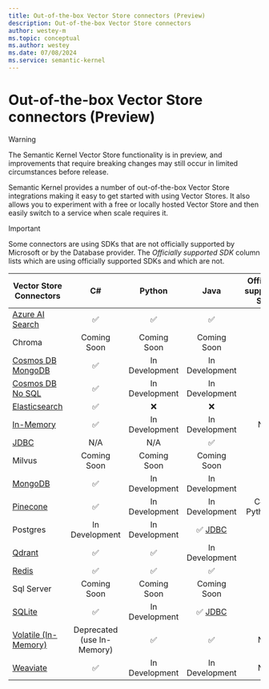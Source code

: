 ```yaml
---
title: Out-of-the-box Vector Store connectors (Preview)
description: Out-of-the-box Vector Store connectors
author: westey-m
ms.topic: conceptual
ms.author: westey
ms.date: 07/08/2024
ms.service: semantic-kernel
---
```

# Out-of-the-box Vector Store connectors (Preview)

> [!WARNING]
> The Semantic Kernel Vector Store functionality is in preview, and improvements that require breaking changes may still occur in limited circumstances before release.

Semantic Kernel provides a number of out-of-the-box Vector Store integrations making it easy to get started with using Vector Stores. It also allows you to experiment with a free or locally hosted Vector Store and then easily switch to a service when scale requires it.

> [!IMPORTANT]
> Some connectors are using SDKs that are not officially supported by Microsoft or by the Database provider. The *Officially supported SDK* column lists which are using officially supported SDKs and which are not.

| Vector Store Connectors                                    |  C#            | Python          | Java           | Officially supported SDK           |
|------------------------------------------------------------|:--------------:|:---------------:|:--------------:|:----------------------------------:|
| [Azure AI Search](./azure-ai-search-connector.md)          | ✅             | ✅             | ✅ | ✅                                |
| Chroma                                                     | Coming Soon     | Coming Soon    | Coming Soon    |                                    |
| [Cosmos DB MongoDB](./azure-cosmosdb-mongodb-connector.md) | ✅             | In Development  | In Development | ✅                                |
| [Cosmos DB No SQL](./azure-cosmosdb-nosql-connector.md)    | ✅             | In Development  | In Development | ✅                                |
| [Elasticsearch](./elasticsearch-connector.md)              | ✅             | ❌             | ❌             | ✅                                |
| [In-Memory](./inmemory-connector.md)                       | ✅             | In Development  | In Development | N/A                               |
| [JDBC](./jdbc-connector.md)                                | N/A             | N/A            | ✅ | ✅                                |
| Milvus                                                     | Coming Soon     | Coming Soon    | Coming Soon    |                                    |
| [MongoDB](./mongodb-connector.md)                          | ✅             | In Development  | In Development | ✅                                |
| [Pinecone](./pinecone-connector.md)                        | ✅             | In Development  | In Development | C#: ❌ Python: ✅                |
| Postgres                                                   | In Development | In Development  | ✅ [JDBC](./jdbc-connector.md) |                                    |
| [Qdrant](./qdrant-connector.md)                            | ✅             | ✅             | In Development | ✅                                |
| [Redis](./redis-connector.md)                              | ✅             | ✅             | ✅ | ✅                                |
| Sql Server                                                 | Coming Soon     | Coming Soon    | Coming Soon    |                                    |
| [SQLite](./sqlite-connector.md)                            | ✅             | In Development  | ✅ [JDBC](./jdbc-connector.md) | ✅                               |
| [Volatile (In-Memory)](./volatile-connector.md)            | Deprecated (use In-Memory) | ✅             | ✅ | N/A                                |
| [Weaviate](./weaviate-connector.md)                        | ✅             | In Development  | In Development | N/A                               |
